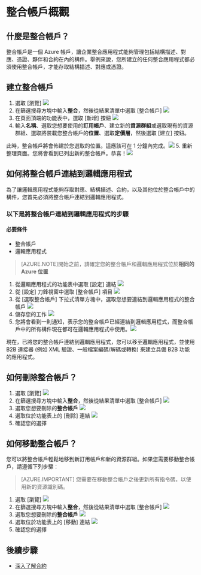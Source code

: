 <properties 
	pageTitle="整合帳戶與企業整合套件的概觀 | Microsoft Azure App Service" 
	description="了解關於整合帳戶、企業整合套件與邏輯應用程式的一切" 
	services="app-service\logic" 
	documentationCenter=".net,nodejs,java"
	authors="msftman" 
	manager="erikre" 
	editor="cgronlun"/>

<tags 
	ms.service="app-service-logic" 
	ms.workload="integration" 
	ms.tgt_pltfrm="na" 
	ms.devlang="na" 
	ms.topic="article" 
	ms.date="06/29/2016" 
	ms.author="deonhe"/>

# 整合帳戶概觀

## 什麼是整合帳戶？
整合帳戶是一個 Azure 帳戶，讓企業整合應用程式能夠管理包括結構描述、對應、憑證、夥伴和合約在內的構件。舉例來說，您所建立的任何整合應用程式都必須使用整合帳戶，才能存取結構描述、對應或憑證。

## 建立整合帳戶 
1. 選取 [瀏覽] ![](./media/app-service-logic-enterprise-integration-accounts/account-1.png)
2. 在篩選搜尋方塊中輸入**整合**，然後從結果清單中選取 [整合帳戶] ![](./media/app-service-logic-enterprise-integration-accounts/account-2.png)
3. 在頁面頂端的功能表中，選取 [新增] 按鈕 ![](./media/app-service-logic-enterprise-integration-accounts/account-3.png)
4. 輸入**名稱**、選取您想要使用的**訂用帳戶**、建立新的**資源群組**或選取現有的資源群組、選取將裝載您整合帳戶的**位置**、選取**定價層**，然後選取 [建立] 按鈕。

  此時，整合帳戶將會佈建於您選取的位置。這應該可在 1 分鐘內完成。![](./media/app-service-logic-enterprise-integration-accounts/account-4.png)
5. 重新整理頁面。您將會看到已列出新的整合帳戶。恭喜！![](./media/app-service-logic-enterprise-integration-accounts/account-5.png)

## 如何將整合帳戶連結到邏輯應用程式
為了讓邏輯應用程式能夠存取對應、結構描述、合約，以及其他位於整合帳戶中的構件，您首先必須將整合帳戶連結到邏輯應用程式。

### 以下是將整合帳戶連結到邏輯應用程式的步驟 

#### 必要條件
- 整合帳戶
- 邏輯應用程式

>[AZURE.NOTE]開始之前，請確定您的整合帳戶和邏輯應用程式位於**相同的 Azure 位置**

1. 從邏輯應用程式的功能表中選取 [設定] 連結 ![](./media/app-service-logic-enterprise-integration-accounts/linkaccount-1.png)
2. 從 [設定] 刀鋒視窗中選取 [整合帳戶] 項目 ![](./media/app-service-logic-enterprise-integration-accounts/linkaccount-2.png)
3. 從 [選取整合帳戶] 下拉式清單方塊中，選取您想要連結到邏輯應用程式的整合帳戶 ![](./media/app-service-logic-enterprise-integration-accounts/linkaccount-3.png)
4. 儲存您的工作 ![](./media/app-service-logic-enterprise-integration-accounts/linkaccount-4.png)
5. 您將會看到一則通知，表示您的整合帳戶已經連結到邏輯應用程式，而整合帳戶中的所有構件現在都可在邏輯應用程式中使用。![](./media/app-service-logic-enterprise-integration-accounts/linkaccount-5.png)

現在，已將您的整合帳戶連結到邏輯應用程式，您可以移至邏輯應用程式，並使用 B2B 連接器 (例如 XML 驗證、一般檔案編碼/解碼或轉換) 來建立具備 B2B 功能的應用程式。
    
## 如何刪除整合帳戶？
1. 選取 [瀏覽] ![](./media/app-service-logic-enterprise-integration-overview/overview-1.png)
2. 在篩選搜尋方塊中輸入**整合**，然後從結果清單中選取 [整合帳戶] ![](./media/app-service-logic-enterprise-integration-overview/overview-2.png)
3. 選取您想要刪除的**整合帳戶** ![](./media/app-service-logic-enterprise-integration-overview/overview-3.png)
4. 選取位於功能表上的 [刪除] 連結 ![](./media/app-service-logic-enterprise-integration-accounts/delete.png)
5. 確認您的選擇

## 如何移動整合帳戶？
您可以將整合帳戶輕鬆地移到新訂用帳戶和新的資源群組。如果您需要移動整合帳戶，請遵循下列步驟：

>[AZURE.IMPORTANT] 您需要在移動整合帳戶之後更新所有指令碼，以使用新的資源識別碼。

1. 選取 [瀏覽] ![](./media/app-service-logic-enterprise-integration-overview/overview-1.png)
2. 在篩選搜尋方塊中輸入**整合**，然後從結果清單中選取 [整合帳戶] ![](./media/app-service-logic-enterprise-integration-overview/overview-2.png)
3. 選取您想要刪除的**整合帳戶** ![](./media/app-service-logic-enterprise-integration-overview/overview-3.png)
4. 選取位於功能表上的 [移動] 連結 ![](./media/app-service-logic-enterprise-integration-accounts/move.png)
5. 確認您的選擇

## 後續步驟
- [深入了解合約](./app-service-logic-enterprise-integration-agreements.md "了解企業整合合約")


 

<!---HONumber=AcomDC_0706_2016-->